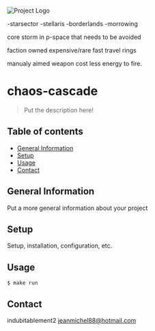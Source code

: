 ![Project Logo](./godot/assets/godot-ferris-128x128.png)

-starsector
-stellaris
-borderlands
-morrowing

core storm in p-space that needs to be avoided

faction owned expensive/rare fast travel rings

manualy aimed weapon cost less energy to fire.

# chaos-cascade
> Put the description here!

## Table of contents
* [General Information](#general-information)
* [Setup](#setup)
* [Usage](#usage)
* [Contact](#contact)

## General Information
Put a more general information about your project

## Setup
Setup, installation, configuration, etc.

## Usage
```shell
$ make run
```
## Contact
indubitablement2 <jeanmichel88@hotmail.com>
